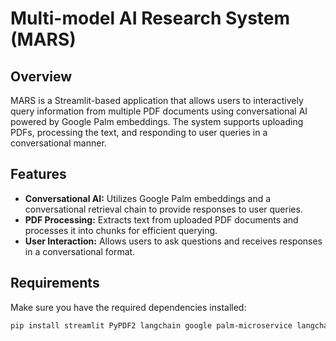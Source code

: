 # Multi-model AI Research System (MARS)

## Overview

MARS is a Streamlit-based application that allows users to interactively query information from multiple PDF documents using conversational AI powered by Google Palm embeddings. The system supports uploading PDFs, processing the text, and responding to user queries in a conversational manner.

## Features

- **Conversational AI:** Utilizes Google Palm embeddings and a conversational retrieval chain to provide responses to user queries.
- **PDF Processing:** Extracts text from uploaded PDF documents and processes it into chunks for efficient querying.
- **User Interaction:** Allows users to ask questions and receives responses in a conversational format.

## Requirements

Make sure you have the required dependencies installed:

```bash
pip install streamlit PyPDF2 langchain google palm-microservice langchain-googlepalm
